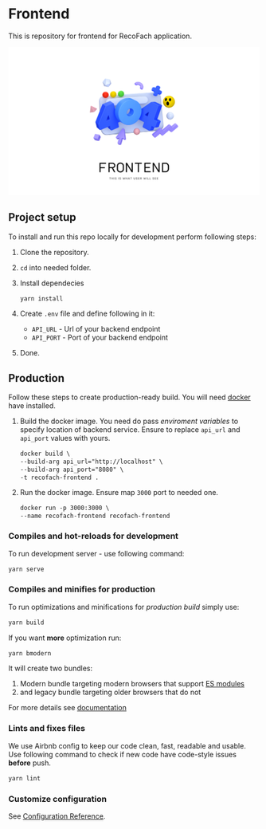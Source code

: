# Frontend

This is repository for frontend for RecoFach application.

![Frontend poster](public/poster.png)

## Project setup

To install and run this repo locally for development
perform following steps:

1. Clone the repository.
1. `cd` into needed folder.
1. Install dependecies

    ```bash
    yarn install
    ```

1. Create `.env` file and define following in it:
    - `API_URL` - Url of your backend endpoint
    - `API_PORT` - Port of your backend endpoint
1. Done.

## Production

Follow these steps to create production-ready build. You will need [docker](https://docker.com) have installed.

1. Build the docker image. You need do pass *enviroment variables*
   to specify location of backend service. Ensure to replace
   `api_url` and `api_port` values with yours.

    ```docker
    docker build \
    --build-arg api_url="http://localhost" \
    --build-arg api_port="8080" \
    -t recofach-frontend .
    ```

1. Run the docker image. Ensure map `3000` port to needed one.

    ```docker
    docker run -p 3000:3000 \
    --name recofach-frontend recofach-frontend
    ```

### Compiles and hot-reloads for development

To run development server - use following command:

```bash
yarn serve
```

### Compiles and minifies for production

To run optimizations and minifications for *production build*
simply use:

```bash
yarn build
```

If you want **more** optimization run:

```bash
yarn bmodern
```

It will create two bundles:

1. Modern bundle targeting modern browsers that support
   [ES modules](https://jakearchibald.com/2017/es-modules-in-browsers/)
1. and legacy bundle targeting older browsers that do not

For more details see [documentation](https://cli.vuejs.org/guide/browser-compatibility.html#modern-mode)

### Lints and fixes files

We use Airbnb config to keep our code clean, fast,
readable and usable. Use following command to check if
new code have code-style issues **before** push.

```bash
yarn lint
```

### Customize configuration

See [Configuration Reference](https://cli.vuejs.org/config/).
